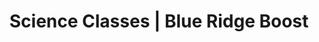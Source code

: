 ---
page_title: "Science at Blue Ridge Boost"
page_subtitle: "Science Olympiad Challenges"
title: "Science Classes | Blue Ridge Boost"
section: classes
selected_subject: "Science"
layout: "list"
---